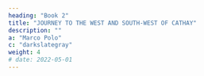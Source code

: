```yaml
---
heading: "Book 2"
title: "JOURNEY TO THE WEST AND SOUTH-WEST OF CATHAY"
description: ""
a: "Marco Polo"
c: "darkslategray"
weight: 4
# date: 2022-05-01
---
```

